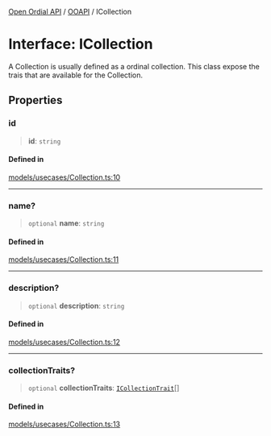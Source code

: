 [Open Ordial API](../../README.md) / [OOAPI](../README.md) / ICollection

# Interface: ICollection

A Collection is usually defined as a ordinal collection. This class
expose the trais that are available for the Collection.

## Properties

### id

> **id**: `string`

#### Defined in

[models/usecases/Collection.ts:10](https://github.com/sagaverse-io/SagaverseOrdinalAPI/blob/90d228bc8061a836e19a66b3b1e83f3192c2e482/src/models/usecases/Collection.ts#L10)

***

### name?

> `optional` **name**: `string`

#### Defined in

[models/usecases/Collection.ts:11](https://github.com/sagaverse-io/SagaverseOrdinalAPI/blob/90d228bc8061a836e19a66b3b1e83f3192c2e482/src/models/usecases/Collection.ts#L11)

***

### description?

> `optional` **description**: `string`

#### Defined in

[models/usecases/Collection.ts:12](https://github.com/sagaverse-io/SagaverseOrdinalAPI/blob/90d228bc8061a836e19a66b3b1e83f3192c2e482/src/models/usecases/Collection.ts#L12)

***

### collectionTraits?

> `optional` **collectionTraits**: [`ICollectionTrait`](ICollectionTrait.md)[]

#### Defined in

[models/usecases/Collection.ts:13](https://github.com/sagaverse-io/SagaverseOrdinalAPI/blob/90d228bc8061a836e19a66b3b1e83f3192c2e482/src/models/usecases/Collection.ts#L13)
